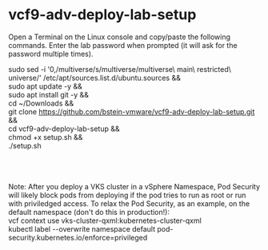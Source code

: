 # vcf9-adv-deploy-lab-setup

Open a Terminal on the Linux console and copy/paste the following commands. Enter the lab password when prompted (it will ask for the password multiple times).

sudo sed -i '0,/multiverse/s/multiverse/multiverse\ main\ restricted\ universe/' /etc/apt/sources.list.d/ubuntu.sources && \
sudo apt update -y && \
sudo apt install git -y && \
cd ~/Downloads && \
git clone https://github.com/bstein-vmware/vcf9-adv-deploy-lab-setup.git && \
cd vcf9-adv-deploy-lab-setup && \
chmod +x setup.sh && \
./setup.sh

\
\
\
Note: After you deploy a VKS cluster in a vSphere Namespace, Pod Security will likely block pods from deploying if the pod tries to run as root or run with priviledged access. To relax the Pod Security, as an example, on the default namespace (don't do this in production!): \
vcf context use vks-cluster-qxml:kubernetes-cluster-qxml \
kubectl label --overwrite namespace default pod-security.kubernetes.io/enforce=privileged
